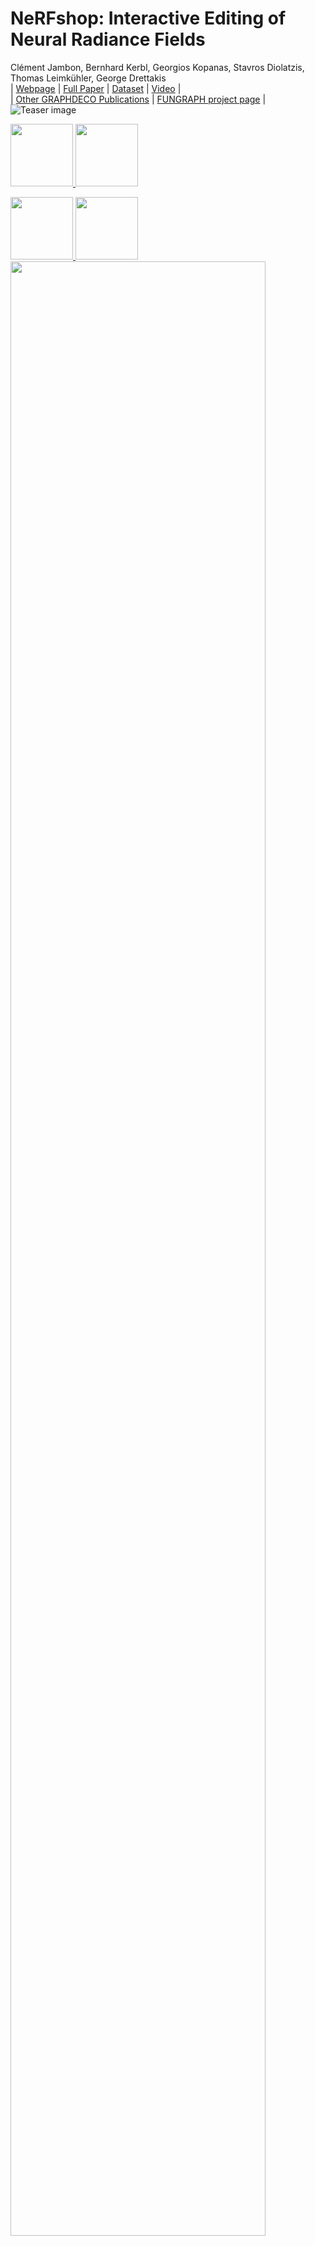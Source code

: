 # NeRFshop: Interactive Editing of Neural Radiance Fields
Clément Jambon, Bernhard Kerbl, Georgios Kopanas, Stavros Diolatzis, Thomas Leimkühler, George Drettakis <br>
| [Webpage](https://repo-sam.inria.fr/fungraph/nerfshop/) | [Full Paper](http://www-sop.inria.fr/reves/Basilic/2023/JKKDLD23/nerfshop.pdf) | [Dataset](https://repo-sam.inria.fr/fungraph/nerfshop/dataset.zip) | [Video](https://youtu.be/HC56Zwui1bY) | <br>
| [Other GRAPHDECO Publications](http://www-sop.inria.fr/reves/publis/gdindex.php) | [FUNGRAPH project page](https://fungraph.inria.fr) | <br>
![Teaser image](docs/assets_tutorial/teaser.gif)

<a href="https://www.inria.fr/"><img height="100" src="docs/assets_inst/logo_inria.png"> </a>
<a href="https://www.polytechnique.edu/"><img height="100" src="docs/assets_inst/logo_x.png"> </a>

<a href="https://univ-cotedazur.eu/"><img height="100" src="docs/assets_inst/logo_uca.png"> </a>
<a href="https://www.mpi-inf.mpg.de"><img height="100" src="docs/assets_inst/logo_mpi.png"> </a>
<a href="https://team.inria.fr/graphdeco/"> <img style="width:90%; padding-right: 15px;" src="docs/assets_inst/logo_graphdeco.png"></a>

Abstract: *Neural Radiance Fields (NeRFs) have revolutionized novel view synthesis for captured scenes, with recent methods allowing interactive free-viewpoint navigation and fast training for scene reconstruction. However, the implicit representations used by these methods — often including neural networks and complex encodings — make them difficult to edit. Some initial methods have been proposed, but they suffer from limited editing capabilities and/or from a lack of interactivity, and are thus unsuitable for interactive editing of captured scenes. We tackle both limitations and introduce NeRFshop, a novel end-to-end method that allows users to interactively select and deform objects through cage-based transformations. NeRFshop provides fine scribble-based user control for the selection of regions or objects to edit, semi-automatic cage creation, and interactive volumetric manipulation of scene content thanks to our GPU-friendly two-level interpolation scheme. Further, we introduce a preliminary approach that reduces potential resulting artifacts of these transformations with a volumetric membrane interpolation technique inspired by Poisson image editing and provide a process that "distills" the edits into a standalone NeRF representation.*

## Funding

This research was funded by the ERC Advanced grant FUNGRAPH No 788065 http://fungraph.inria.fr. The authors are grateful to the OPAL infrastructure from Université Côte d’Azur for providing resources and support. The authors would also like to thank Adobe for their generous research and software donations.

<section class="section" id="BibTeX">
  <div class="container is-max-desktop content">
    <h2 class="title">BibTeX</h2>
    <pre><code>@Article{NeRFshop23,
  author       = {Jambon, Cl\'ement and Kerbl, Bernhard and Kopanas, Georgios and Diolatzis, Stavros and Leimk{\"u}hler, Thomas and Drettakis, George},
  title        = {NeRFshop: Interactive Editing of Neural Radiance Fields},
  journal      = {Proceedings of the ACM on Computer Graphics and Interactive Techniques},
  number       = {1},
  volume       = {6},
  month        = {May},
  year         = {2023},
  url          = {https://repo-sam.inria.fr/fungraph/nerfshop/}
}</code></pre>
  </div>
</section>

## Installation

### Pre-built Binaries for Windows

For windows, if you have a graphics card in the RTX 2000 or RTX 3000 & 4000 series, you can download the following binaries and execute the `.exe` file corresponding to your device: 
* [RTX 2000 or RTX 3000 & 4000 series](https://repo-sam.inria.fr/fungraph/nerfshop/binaries-rtx-2000-3000-4000.zip)

**NOTE:** these binaries might not reflect the latest changes on the main branch.

### Building Requirements

- An __NVIDIA GPU__; tensor cores increase performance when available. All shown results come from an RTX 3090.
- A __C++14__ capable compiler. The following choices are recommended and have been tested:
  - __Windows:__ Visual Studio 2019 or 2022
  - __Linux:__ GCC/G++ 8 or higher
- A recent version of __[CUDA](https://developer.nvidia.com/cuda-toolkit)__. The following choices are recommended and have been tested:
  - __Windows:__ CUDA 11.5 or higher
  - __Linux:__ CUDA 10.2 or higher
- __[CMake](https://cmake.org/) v3.21 or higher__.
- __(optional) [Python](https://www.python.org/) 3.7 or higher__ for interactive bindings. Also, run `pip install -r requirements.txt`.
- __(optional) [Vulkan SDK](https://vulkan.lunarg.com/)__ for DLSS support.

If you are using Debian based Linux distribution, install the following packages
```sh
sudo apt-get install build-essential git python3-dev python3-pip libopenexr-dev libxi-dev \
                     libglfw3-dev libglew-dev libomp-dev libxinerama-dev libxcursor-dev \
                     xorg-dev libeigen3-dev
```

### Building

First clone the repo, e.g., via git command line with:
```sh
git clone --recursive <link to repository>
```

Then, build with CMake, e.g., via command line:

```sh
cd nerfshop
cmake . -B build
```

If you used CMake to build a solution for your C++ IDE, you may continue by building from inside it (e.g., Microsoft Visual Studio). 
We recommend building RelWithDebInfo as default. Alternatively, you can build a desired configuration (e.g., Release or RelWithDebInfo) directly via command line:
 
```sh
cmake --build build --config RelWithDebInfo -j
```

Run nerfshop from (or ensure that the working directory of the executable is) the cloned repository root.

### Notes on Linux

If CUDA is not on your PATH, you can modify `~/.bashrc` or `~/.zshrc` (or any other shell configuration with) by adding the following lines:
```sh
export PATH="/usr/local/cuda-XX.X/bin:$PATH"
export LD_LIBRARY_PATH="/usr/local/cuda-XX.X/lib64:$LD_LIBRARY_PATH"
```
where `XX.X` stands for your CUDA version (e.g., 11.4).

## Scene loading

As NeRFshop was built directly on top [Instant-NGP](https://nvlabs.github.io/instant-ngp/), pre-processing and loading scenes is done in a similar fashion to the original implementation. Please refer to the corresponding [documentation](https://github.com/NVlabs/instant-ngp/blob/master/docs/nerf_dataset_tips.md#tips-for-training-nerf-models-with-instant-neural-graphics-primitives).

For example, you can start our *statues* scene with:
```sh
./build/nerfshop --scene data/nerfshop_scenes/statues/transforms.json
```

Additionally, if there is a snapshot available, you can load it with:
```sh
./build/nerfshop --scene data/nerfshop_scenes/statues/transforms.json --snapshot data/nerfshop_scenes/statues/base.msgpack
```

**NOTE:** NeRFshop only supports scenes with `aabb_scale`s (as defined [here](https://github.com/NVlabs/instant-ngp/blob/master/docs/nerf_dataset_tips.md#existing-datasets)) ranging from **1 to 16** for now.

## Editing scenes

### Overview
NeRFshop relies on a simple and intuitive workflow made of the successive steps (detailed individually in the following paragraphs):
* [Scribble-based selection](#scribble-based-selection)
* [Region growing](#region-growing)
* [Cage-based deformation](#cage-based-deformation)
* *(Optional)* [Membrane interpolation correction](#optional-membrane-interpolation-correction)
* *(Optional)* [Export via distillation](#optional-export-via-distillation)

Editing is based on composable operators. To instantiate a cage-based operator, push the `Cage` button in the *Editing Window*. An expandable tab should then appear below.

<img src="docs/assets_tutorial/add_cage.gif" height="300"/>

### Scribble-based selection

To select an object keep key `b` pressed down and paint the screen-space region of the object that you wish to capture. Once you're done, push the `PROJECT` to project you're selection on the object in 3D.

<img src="docs/assets_tutorial/select_and_project.gif" height="500"/>

### Region growing

Once your selection has been projected, **region growing** (a.k.a. flood feeling) can be performed using the button `GROW REGION`.

You can adjust the number of growing steps for each iteration using the `Growing steps` slider. Note that for now, there is no way to revert a growing iteration. However, you can prune the selection at any time by:
* either keeping `Shift` pressed and capturing points with a rectangle or keeping `Ctrl` pressed and painting the points that you want to select
* removing your current selection by pressing `Delete`
* you can clear you current selection with `Alt`

<img src="docs/assets_tutorial/grow_region.gif" height="500"/>

### Cage-based deformation

When you are statisfied with your current 3D selection, you can run our automatic cage-building algorithm by pushing `COMPUTE PROXY`.

<img src="docs/assets_tutorial/compute_proxy.gif" height="500"/>

If you wish more control on the cage after it is built, you can tick the `Cage refinement` option, push `EXTRACT CAGE`, edit the resulting cage (similarly to a standard cage-based deformation as described below) and finally hit `COMPUTE PROXY` to derive the final cage.

Once the cage is built, you can manipulate it by:
* SELECTION: either keep `Shift` pressed and capture points with a rectangle or keep `Ctrl` pressed and paint the points that you want to select (the size of the brush can be changed with the mouse wheel). At any time, you can clear your selection with `Alt`
* MANIPULATION: if at least one vertex is selected, a *gizmo* should appear. You can use it to transform your selection.

<img src="docs/assets_tutorial/manipulate_cage.gif" height="500"/>

Supported transformations are translation, rotation and scaling:

<img src="docs/assets_tutorial/transformation_tick.png"/>

Once you are satisfied with your edit, you can visualize the final result by hiding the cage (set the "Operator Visualisation" mode as "Off") and the gizmo (by deselecting all points with "Alt"). Note that if it you have completed all your edits, you can export a standalone NeRF via distillation as described [here](#optional-export-via-distillation).

### *(Optional)* Membrane interpolation correction

In real scenes, artifacts can be carried with the cage when trying to insert a displaced object at a novel location. To mitigate the phenomenon, we propose a *Membrane Interpolation Correction*. To turn it on, make sure you have a valid cage and tick `Apply Membrane Correction`. You can adjust the strength of the correction with the auxiliary slider.

<img src="docs/assets_tutorial/membrane_correction.gif" height="500"/>

### *(Optional)* Distill and Export

Like with image or 3D geometry editing tools, we offer the possibility to export your edited scene into a standalone NeRF format, namely the format supported by the modern implementation of Instant-NGP (`.ingp`). Once you are happy with your edits, you can click the `Distill` button at the bottom of the Editing window. This will start NeRF training again, but the training will respect the operators you placed. You can stop training when the quality is sufficient for your needs. To save your distilled NeRF so it can be loaded by Instant-NGP-based applications, click the `Save` button in the `Snapshot` section of the main window.

This feature is in alpha and has known limitations. Distilling does not (yet) account for membrane interpolation correction. Distilling destructive edits will cause artifacts: a destructive edit is when an object A is moved or deformed such that it (partially) overlaps with another object B, and thus B is (partially) destroyed/overwritten. However, it is possible to first move B out of the way (to some empty space) and then move A to where B used to be. After distilling, you might then make object B vanish (see below). 

### Removing elements

We also provide you with the possibility of removing objects (e.g. floaters). To do so, follow the worklow described above resulting in a proxy that satisfies your needs and hit the `Vanish!` button.

<img src="docs/assets_tutorial/remove_floater.gif" height="500"/>

For floaters, you may need a more aggressive *Projection Threshold*. This can be achieved with the dedicated slider as shown below:

<img src="docs/assets_tutorial/projection_threshold.gif"/>

Please note that distilling will NOT consider vanished objects! If you need to both deform and remove objects and want to save the result in .ingp format, the suggested workflow is as follows:

1. Train
2. Edit
3. Distill
4. Vanish
5. Save

### Using multiple edits

NeRFshop supports multiple and composable edits. To do so, simply add new operators as specified earlier. In order to control the active operator, use the dedicated slider. 

<img src="docs/assets_tutorial/multiple_operators.gif" height="500"/>


## Guidelines
* As NeRFshop leverages the occupancy grid introduced by Instant-NGP in order to prune samples along rays, it continually updates the latter as you perform edits. This might result in floating artifacts . To remove them, please press `Clean Empty Space`.
* As Instant-NGP usually struggles with unbounded scenes, we recommend using larger `aabb_scale`.
* NeRFshop can be more demanding in terms of memory compared to Instant-NGP due to its additional rendering routines and datastructures. As a consequence, if you experience any *OUT OF MEMORY*, try to run the pipeline at a small resolution with for example
```sh
./build/nerfshop --scene [SCENE] --height 720 --width 1280
```

## Additional notes
* You can easily change the visualization mode of the current operator (to completely rid of the cage, for example) by using the dedicated selector:

<img src="docs/assets_tutorial/visualization_mode.gif"/>

* Simpler edits can be performed using the `Affine Duplication` operator.
* The shortcuts and controls are unchanged (please refer to the [original documentation](https://github.com/NVlabs/instant-ngp#keyboard-shortcuts-and-recommended-controls))

Below, we provide the original README for Instant-NGP as per the version that NeRFshop is based on.

# Instant Neural Graphics Primitives ![](https://github.com/NVlabs/instant-ngp/workflows/CI/badge.svg)

<img src="docs/assets_readme/fox.gif" height="342"/> <img src="docs/assets_readme/robot5.gif" height="342"/>

Ever wanted to train a NeRF model of a fox in under 5 seconds? Or fly around a scene captured from photos of a factory robot? Of course you have!

Here you will find an implementation of four __neural graphics primitives__, being neural radiance fields (NeRF), signed distance functions (SDFs), neural images, and neural volumes.
In each case, we train and render a MLP with multiresolution hash input encoding using the [tiny-cuda-nn](https://github.com/NVlabs/tiny-cuda-nn) framework.

> __Instant Neural Graphics Primitives with a Multiresolution Hash Encoding__  
> [Thomas Müller](https://tom94.net), [Alex Evans](https://research.nvidia.com/person/alex-evans), [Christoph Schied](https://research.nvidia.com/person/christoph-schied), [Alexander Keller](https://research.nvidia.com/person/alex-keller)  
> _ACM Transactions on Graphics (__SIGGRAPH__), July 2022_  
> __[Project page](https://nvlabs.github.io/instant-ngp)&nbsp;/ [Paper](https://nvlabs.github.io/instant-ngp/assets/mueller2022instant.pdf)&nbsp;/ [Video](https://nvlabs.github.io/instant-ngp/assets/mueller2022instant.mp4)&nbsp;/ [BibTeX](https://nvlabs.github.io/instant-ngp/assets/mueller2022instant.bib)__

For business inquiries, please visit our website and submit the form: [NVIDIA Research Licensing](https://www.nvidia.com/en-us/research/inquiries/)


## Requirements

- An __NVIDIA GPU__; tensor cores increase performance when available. All shown results come from an RTX 3090.
- A __C++14__ capable compiler. The following choices are recommended and have been tested:
  - __Windows:__ Visual Studio 2019 or 2022
  - __Linux:__ GCC/G++ 8 or higher
- A recent version of __[CUDA](https://developer.nvidia.com/cuda-toolkit)__. The following choices are recommended and have been tested:
  - __Windows:__ CUDA 11.5 or higher
  - __Linux:__ CUDA 10.2 or higher
- __[CMake](https://cmake.org/) v3.21 or higher__.
- __(optional) [Python](https://www.python.org/) 3.7 or higher__ for interactive bindings. Also, run `pip install -r requirements.txt`.
- __(optional) [Vulkan SDK](https://vulkan.lunarg.com/)__ for DLSS support.


If you are using Debian based Linux distribution, install the following packages
```sh
sudo apt-get install build-essential git python3-dev python3-pip libopenexr-dev libxi-dev \
                     libglfw3-dev libglew-dev libomp-dev libxinerama-dev libxcursor-dev
```

Alternatively, if you are using Arch or Arch derivatives, install the following packages
```sh
sudo pacman -S base-devel cmake openexr libxi glfw openmp libxinerama libxcursor
```

We also recommend installing [CUDA](https://developer.nvidia.com/cuda-toolkit) and [OptiX](https://developer.nvidia.com/optix) in `/usr/local/` and adding the CUDA installation to your PATH.

For example, if you have CUDA 11.4, add the following to your `~/.bashrc`
```sh
export PATH="/usr/local/cuda-11.4/bin:$PATH"
export LD_LIBRARY_PATH="/usr/local/cuda-11.4/lib64:$LD_LIBRARY_PATH"
```

For Arch and derivatives,
```sh
sudo pacman -S cuda
```


## Compilation (Windows & Linux)

Begin by cloning this repository and all its submodules using the following command:
```sh
$ git clone --recursive https://github.com/nvlabs/instant-ngp
$ cd instant-ngp
```

Then, use CMake to build the project: (on Windows, this must be in a [developer command prompt](https://docs.microsoft.com/en-us/cpp/build/building-on-the-command-line?view=msvc-160#developer_command_prompt))
```sh
instant-ngp$ cmake . -B build
instant-ngp$ cmake --build build --config RelWithDebInfo -j 16
```

If the build fails, please consult [this list of possible fixes](https://github.com/NVlabs/instant-ngp#troubleshooting-compile-errors) before opening an issue.

If the build succeeds, you can now run the code via the `build/testbed` executable or the `scripts/run.py` script described below.

If automatic GPU architecture detection fails, (as can happen if you have multiple GPUs installed), set the `TCNN_CUDA_ARCHITECTURES` enivonment variable for the GPU you would like to use. The following table lists the values for common GPUs. If your GPU is not listed, consult [this exhaustive list](https://developer.nvidia.com/cuda-gpus).

| RTX 30X0 | A100 | RTX 20X0 | TITAN V / V100 | GTX 10X0 / TITAN Xp | GTX 9X0 | K80 |
|----------|------|----------|----------------|---------------------|---------|-----|
|       86 |   80 |       75 |             70 |                  61 |      52 |  37 |



## Interactive training and rendering

<img src="docs/assets_readme/testbed.png" width="100%"/>

This codebase comes with an interactive testbed that includes many features beyond our academic publication:
- Additional training features, such as extrinsics and intrinsics optimization.
- Marching cubes for `NeRF->Mesh` and `SDF->Mesh` conversion.
- A spline-based camera path editor to create videos.
- Debug visualizations of the activations of every neuron input and output.
- And many more task-specific settings.
- See also our [one minute demonstration video of the tool](https://nvlabs.github.io/instant-ngp/assets/mueller2022instant.mp4).



### NeRF fox

One test scene is provided in this repository, using a small number of frames from a casually captured phone video:

```sh
instant-ngp$ ./build/testbed --scene data/nerf/fox
```

<img src="docs/assets_readme/fox.png"/>

Alternatively, download any NeRF-compatible scene (e.g. from the [NeRF authors' drive](https://drive.google.com/drive/folders/1JDdLGDruGNXWnM1eqY1FNL9PlStjaKWi), the [SILVR dataset](https://github.com/IDLabMedia/large-lightfields-dataset), or the [DroneDeploy dataset](https://github.com/nickponline/dd-nerf-dataset)).
Now you can run:

```sh
instant-ngp$ ./build/testbed --scene data/nerf_synthetic/lego/transforms_train.json
```

**[To prepare your own dataset for use with our NeRF implementation, click here.](docs/nerf_dataset_tips.md)**

### SDF armadillo

```sh
instant-ngp$ ./build/testbed --scene data/sdf/armadillo.obj
```

<img src="docs/assets_readme/armadillo.png"/>

### Image of Einstein

```sh
instant-ngp$ ./build/testbed --scene data/image/albert.exr
```

<img src="docs/assets_readme/albert.png"/>

To reproduce the gigapixel results, download, for example, [the Tokyo image](https://www.flickr.com/photos/trevor_dobson_inefekt69/29314390837) and convert it to `.bin` using the `scripts/convert_image.py` script. This custom format improves compatibility and loading speed when resolution is high. Now you can run:

```sh
instant-ngp$ ./build/testbed --scene data/image/tokyo.bin
```


### Volume renderer

Download the [nanovdb volume for the Disney cloud](https://drive.google.com/drive/folders/1SuycSAOSG64k2KLV7oWgyNWyCvZAkafK?usp=sharing), which is derived [from here](https://disneyanimation.com/data-sets/?drawer=/resources/clouds/) ([CC BY-SA 3.0](https://media.disneyanimation.com/uploads/production/data_set_asset/6/asset/License_Cloud.pdf)).

```sh
instant-ngp$ ./build/testbed --mode volume --scene data/volume/wdas_cloud_quarter.nvdb
```
<img src="docs/assets_readme/cloud.png"/>


## Python bindings

### DEPRECATED
To conduct controlled experiments in an automated fashion, all features from the interactive testbed (and more!) have Python bindings that can be easily instrumented.
For an example of how the `./build/testbed` application can be implemented and extended from within Python, see `./scripts/run.py`, which supports a superset of the command line arguments that `./build/testbed` does.

If you'd rather build new models from the hash encoding and fast neural networks, consider the [__tiny-cuda-nn__'s PyTorch extension](https://github.com/nvlabs/tiny-cuda-nn#pytorch-extension).

Happy hacking!

### New bindings
Before compiliing the new bindings, make sure you're running python with *pytorch* (>=1.10.0) installed, then:
```sh
instant-ngp$ python setup.py install
```

## Frequently asked questions (FAQ)

__Q:__ How can I run __instant-ngp__ in headless mode?

__A:__ Use `./build/testbed --no-gui` or `python scripts/run.py`. You can also compile without GUI via `cmake -DNGP_BUILD_WITH_GUI=off ...`

##
__Q:__ Does this codebase run on [Google Colab](https://colab.research.google.com/)?

__A:__ Yes. See [this example](https://colab.research.google.com/drive/10TgQ4gyVejlHiinrmm5XOvQQmgVziK3i?usp=sharing) by user [@myagues](https://github.com/NVlabs/instant-ngp/issues/6#issuecomment-1016397579). Caveat: this codebase requires large amounts of GPU RAM and might not fit on your assigned GPU. It will also run slower on older GPUs.

##
__Q:__ Is there a [Docker container](https://www.docker.com/)?

__A:__ Yes. We bundle a [Visual Studio Code development container](https://code.visualstudio.com/docs/remote/containers), the `.devcontainer/Dockerfile` of which you can also use stand-alone. 

If you want to run the container without using VSCode:
```
docker-compose -f .devcontainer/docker-compose.yml build instant-ngp
xhost local:root
docker-compose -f .devcontainer/docker-compose.yml run instant-ngp /bin/bash
```
Then run the build commands above as normal.

##
__Q:__ How can I edit and train the underlying hash encoding or neural network on a new task?

__A:__ Use [__tiny-cuda-nn__'s PyTorch extension](https://github.com/nvlabs/tiny-cuda-nn#pytorch-extension).

##
__Q:__ How can I save the trained model and load it again later?

__A:__ Two options:
1. Use the GUI's "Snapshot" section.
2. Use the Python bindings `load_snapshot` / `save_snapshot` (see `scripts/run.py` for example usage).

##
__Q:__ Can this codebase use multiple GPUs at the same time?

__A:__ No. To select a specific GPU to run on, use the [CUDA_VISIBLE_DEVICES](https://stackoverflow.com/questions/39649102/how-do-i-select-which-gpu-to-run-a-job-on) environment variable. To optimize the _compilation_ for that specific GPU use the [TCNN_CUDA_ARCHITECTURES](https://github.com/NVlabs/instant-ngp#compilation-windows--linux) environment variable.

##
__Q:__ What is the coordinate system convention?

__A:__ See [this helpful diagram](https://github.com/NVlabs/instant-ngp/discussions/153?converting=1#discussioncomment-2187652) by user @jc211.

##
__Q:__ The NeRF reconstruction of my custom dataset looks bad; what can I do?

__A:__ There could be multiple issues:
- COLMAP might have been unable to reconstruct camera poses.
- There might have been movement or blur during capture. Don't treat capture as an artistic task; treat it as photogrammetry. You want _\*as little blur as possible\*_ in your dataset (motion, defocus, or otherwise) and all objects must be _\*static\*_ during the entire capture. Bonus points if you are using a wide-angle lens (iPhone wide angle works well), because it covers more space than narrow lenses.
- The dataset parameters (in particular `aabb_scale`) might have been tuned suboptimally. We recommend starting with `aabb_scale=16` and then decreasing it to `8`, `4`, `2`, and `1` until you get optimal quality.
- Carefully read [our NeRF training & dataset tips](https://github.com/NVlabs/instant-ngp/blob/master/docs/nerf_dataset_tips.md).

##
__Q:__ Why are background colors randomized during NeRF training?

__A:__ Transparency in the training data indicates a desire for transparency in the learned model. Using a solid background color, the model can minimize its loss by simply predicting that background color, rather than transparency (zero density). By randomizing the background colors, the model is _forced_ to learn zero density to let the randomized colors "shine through".


##
__Q:__ How to mask away NeRF training pixels (e.g. for dynamic object removal)?

__A:__ For any training image `xyz.*` with dynamic objects, you can provide a `dynamic_mask_xyz.png` in the same folder. This file must be in PNG format, where _non-zero_ pixel values indicate masked-away regions.

## Troubleshooting compile errors

Before investigating further, make sure all submodules are up-to-date and try compiling again.
```sh
instant-ngp$ git submodule sync --recursive
instant-ngp$ git submodule update --init --recursive
```
If __instant-ngp__ still fails to compile, update CUDA as well as your compiler to the latest versions you can install on your system. It is crucial that you update _both_, as newer CUDA versions are not always compatible with earlier compilers and vice versa.
If your problem persists, consult the following table of known issues.

**\*After each step, delete the `build` folder and let CMake regenerate it before trying again.\***

| Problem | Resolution |
|---------|------------|
| __CMake error:__ No CUDA toolset found / CUDA_ARCHITECTURES is empty for target "cmTC_0c70f" | __Windows:__ the Visual Studio CUDA integration was not installed correctly. Follow [these instructions](https://github.com/mitsuba-renderer/mitsuba2/issues/103#issuecomment-618378963) to fix the problem without re-installing CUDA. ([#18](https://github.com/NVlabs/instant-ngp/issues/18)) |
| | __Linux:__ Environment variables for your CUDA installation are probably incorrectly set. You may work around the issue using ```cmake . -B build -DCMAKE_CUDA_COMPILER=/usr/local/cuda-<your cuda version>/bin/nvcc``` ([#28](https://github.com/NVlabs/instant-ngp/issues/28)) |
| __CMake error:__ No known features for CXX compiler "MSVC" | Reinstall Visual Studio & make sure you run CMake from a developer shell. ([#21](https://github.com/NVlabs/instant-ngp/issues/21)) |
| __Compile error:__ A single input file is required for a non-link phase when an outputfile is specified | Ensure there no spaces in the path to __instant-ngp__. Some build systems seem to have trouble with those. ([#39](https://github.com/NVlabs/instant-ngp/issues/39) [#198](https://github.com/NVlabs/instant-ngp/issues/198)) |
| __Compile error:__ undefined references to "cudaGraphExecUpdate" / identifier "cublasSetWorkspace" is undefined | Update your CUDA installation (which is likely 11.0) to 11.3 or higher. ([#34](https://github.com/NVlabs/instant-ngp/issues/34) [#41](https://github.com/NVlabs/instant-ngp/issues/41) [#42](https://github.com/NVlabs/instant-ngp/issues/42)) |
| __Compile error:__ too few arguments in function call | Update submodules with the above two `git` commands. ([#37](https://github.com/NVlabs/instant-ngp/issues/37) [#52](https://github.com/NVlabs/instant-ngp/issues/52)) |
| __Python error:__ No module named 'pyngp' | It is likely that CMake did not detect your Python installation and therefore did not build `pyngp`. Check CMake logs to verify this. If `pyngp` was built in a different folder than `instant-ngp/build`, Python will be unable to detect it and you have to supply the full path to the import statement. ([#43](https://github.com/NVlabs/instant-ngp/issues/43)) |

If you cannot find your problem in the table, please feel free to [open an issue](https://github.com/NVlabs/instant-ngp/issues/new) and ask for help.

## Thanks

Many thanks to [Jonathan Tremblay](https://research.nvidia.com/person/jonathan-tremblay) and [Andrew Tao](https://developer.nvidia.com/blog/author/atao/) for testing early versions of this codebase and to Arman Toorians and Saurabh Jain for the factory robot dataset.
We also thank [Andrew Webb](https://github.com/grey-area) for noticing that one of the prime numbers in the spatial hash was not actually prime; this has been fixed since.

This project makes use of a number of awesome open source libraries, including:
* [tiny-cuda-nn](https://github.com/NVlabs/tiny-cuda-nn) for fast CUDA networks and input encodings
* [tinyexr](https://github.com/syoyo/tinyexr) for EXR format support
* [tinyobjloader](https://github.com/tinyobjloader/tinyobjloader) for OBJ format support
* [stb_image](https://github.com/nothings/stb) for PNG and JPEG support
* [Dear ImGui](https://github.com/ocornut/imgui) an excellent immediate mode GUI library
* [Eigen](https://eigen.tuxfamily.org/index.php?title=Main_Page) a C++ template library for linear algebra
* [pybind11](https://github.com/pybind/pybind11) for seamless C++ / Python interop
* and others! See the `dependencies` folder.

Many thanks to the authors of these brilliant projects!

## License and Citation

```bibtex
@article{mueller2022instant,
    author = {Thomas M\"uller and Alex Evans and Christoph Schied and Alexander Keller},
    title = {Instant Neural Graphics Primitives with a Multiresolution Hash Encoding},
    journal = {ACM Trans. Graph.},
    issue_date = {July 2022},
    volume = {41},
    number = {4},
    month = jul,
    year = {2022},
    pages = {102:1--102:15},
    articleno = {102},
    numpages = {15},
    url = {https://doi.org/10.1145/3528223.3530127},
    doi = {10.1145/3528223.3530127},
    publisher = {ACM},
    address = {New York, NY, USA},
}
```

Copyright © 2022, NVIDIA Corporation. All rights reserved.

This work is made available under the Nvidia Source Code License-NC. Click [here](LICENSE.txt) to view a copy of this license.
